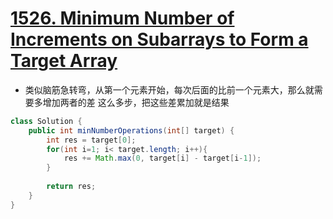 # [1526. Minimum Number of Increments on Subarrays to Form a Target Array](https://leetcode.com/problems/minimum-number-of-increments-on-subarrays-to-form-a-target-array/)
* 类似脑筋急转弯，从第一个元素开始，每次后面的比前一个元素大，那么就需要多增加两者的差 这么多步，把这些差累加就是结果

```java
class Solution {
    public int minNumberOperations(int[] target) {
        int res = target[0];
        for(int i=1; i< target.length; i++){
            res += Math.max(0, target[i] - target[i-1]);
        }
        
        return res;
    }
}

```
